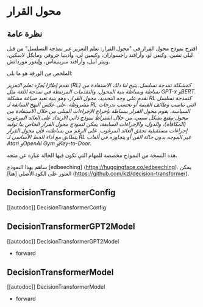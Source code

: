 # محول القرار

## نظرة عامة

اقترح نموذج محول القرار في "محول القرار: تعلم التعزيز عبر نمذجة التسلسل" من قبل ليلي تشين، وكيفن لو، وأرافند راجسواران، وكيمين لي، وأديتيا جروفر، ومايكل لاسكين، وبيتر أبيل، وأرافند سرينيفاس، وإيغور مورداتش.

الملخص من الورقة هو ما يلي:

*نقدم إطارًا يُجرِّد تعلم التعزيز (RL) كمشكلة نمذجة تسلسل. يتيح لنا ذلك الاستفادة من بساطة وبساطة بنية المحول، والتقدمات المرتبطة في نمذجة اللغة مثل GPT-x وBERT. نقدم على وجه التحديد، محول القرار، وهو بنية تعيد صياغة مشكلة RL كنمذجة تسلسل مشروطة. على عكس النهج السابقة لـ RL التي تناسب وظائف القيمة أو تحسب تدرجات السياسة، يقوم محول القرار ببساطة بإخراج الإجراءات المثلى من خلال الاستفادة من محول مقنع بشكل سببي. من خلال اشتراط نموذج ذاتي الارتداد على العائد المرغوب (المكافأة)، والدول، والإجراءات السابقة، يمكن لنموذج محول القرار الخاص بنا توليد إجراءات مستقبلية تحقق العائد المرغوب. على الرغم من بساطته، فإن محول القرار يتطابق مع أداء الخط الأساسي لـ RL غير الموجه بدون حالة الفن أو يتجاوزه في ألعاب Atari وOpenAI Gym وKey-to-Door.*

هذه النسخة من النموذج مخصصة للمهام التي تكون فيها الحالة عبارة عن متجه.

ساهم بهذا النموذج [edbeeching] (https://huggingface.co/edbeeching). يمكن العثور على الكود الأصلي [هنا] (https://github.com/kzl/decision-transformer).

## DecisionTransformerConfig

[[autodoc]] DecisionTransformerConfig

## DecisionTransformerGPT2Model

[[autodoc]] DecisionTransformerGPT2Model

- forward

## DecisionTransformerModel

[[autodoc]] DecisionTransformerModel

- forward